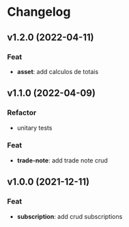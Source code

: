 # Changelog

## v1.2.0 (2022-04-11)

### Feat

- **asset**: add calculos de totais

## v1.1.0 (2022-04-09)

### Refactor

- unitary tests

### Feat

- **trade-note**: add trade note crud

## v1.0.0 (2021-12-11)

### Feat

- **subscription**: add crud subscriptions
